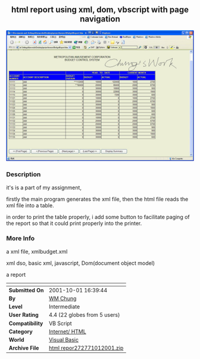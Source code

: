 ﻿<div align="center">

## html report using xml, dom, vbscript with page navigation

<img src="PIC200110145050551.JPG">
</div>

### Description

it's is a part of my assignment,

firstly the main program generates the xml file, then the html file reads the xml file into a table.

in order to print the table properly, i add some button to facilitate paging of the report so that it could print properly into the printer.
 
### More Info
 
a xml file, xmlbudget.xml

xml dso, basic xml, javascript, Dom(document object model)

a report


<span>             |<span>
---                |---
**Submitted On**   |2001-10-01 16:39:44
**By**             |[WM Chung](https://github.com/Planet-Source-Code/PSCIndex/blob/master/ByAuthor/wm-chung.md)
**Level**          |Intermediate
**User Rating**    |4.4 (22 globes from 5 users)
**Compatibility**  |VB Script
**Category**       |[Internet/ HTML](https://github.com/Planet-Source-Code/PSCIndex/blob/master/ByCategory/internet-html__1-34.md)
**World**          |[Visual Basic](https://github.com/Planet-Source-Code/PSCIndex/blob/master/ByWorld/visual-basic.md)
**Archive File**   |[html repor272771012001\.zip](https://github.com/Planet-Source-Code/wm-chung-html-report-using-xml-dom-vbscript-with-page-navigation__1-27687/archive/master.zip)








